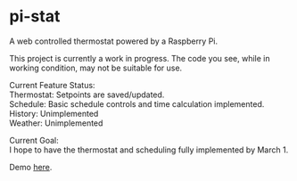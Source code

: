 pi-stat
=======

A web controlled thermostat powered by a Raspberry Pi.  

This project is currently a work in progress. The code you see, while in working condition, may not be suitable for use.  


Current Feature Status:  
Thermostat: Setpoints are saved/updated.  
Schedule: Basic schedule controls and time calculation implemented.  
History: Unimplemented  
Weather: Unimplemented  

Current Goal:  
I hope to have the thermostat and scheduling fully implemented by March 1. 

Demo [here](http://www.cstrauch.com/pi-stat/). 